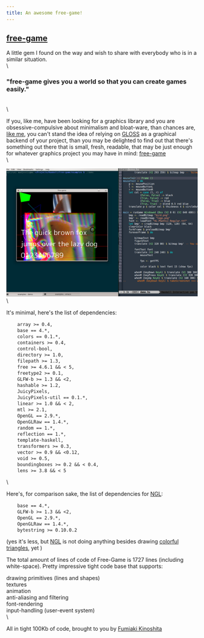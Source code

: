 ```yaml
---
title: An awesome free-game!
---
```



## [free-game](https://github.com/fumieval/free-game)
A little gem I found on the way and wish to share with everybody who is in a similar situation.
\
\


### "free-game gives you a world so that you can create games easily."
\
\

If you, like me, have been looking for a graphics library and you are 
obsessive-compulsive about minimalism and bloat-ware, than chances are,
[like me](/posts/2013-12-30-post-post-modern-opengl-in-haskell-1.html), you
can't stand the idea of relying on [GLOSS](http://gloss.ouroborus.net/) as
a graphical backend of your project, than you may be delighted to find out
that there's something out there that is small, fresh, readable,
that may be just enough for whatever graphics project you may have in mind: [free-game](https://github.com/fumieval/free-game)
\
\

![](../images/free_game_demo.png)
\
\

It's minimal, here's the list of dependencies:

```
    array >= 0.4,
    base == 4.*,
    colors == 0.1.*,
    containers >= 0.4,
    control-bool,
    directory >= 1.0,
    filepath >= 1.3,
    free >= 4.6.1 && < 5,
    freetype2 >= 0.1,
    GLFW-b >= 1.3 && <2,
    hashable >= 1.2,
    JuicyPixels,
    JuicyPixels-util == 0.1.*,
    linear >= 1.0 && < 2,
    mtl >= 2.1,
    OpenGL == 2.9.*,
    OpenGLRaw == 1.4.*,
    random == 1.*,
    reflection == 1.*,
    template-haskell,
    transformers >= 0.3,
    vector >= 0.9 && <0.12,
    void >= 0.5,
    boundingboxes >= 0.2 && < 0.4,
    lens >= 3.8 && < 5
```
\


Here's, for comparison sake, the list of dependencies for [NGL](https://github.com/madjestic/NGL):

```
	base == 4.*,
	GLFW-b >= 1.3 && <2,	
	OpenGL == 2.9.*,
	OpenGLRaw == 1.4.*,
	bytestring >= 0.10.0.2
```
(yes it's less, but [NGL](https://github.com/madjestic/NGL) is not doing anything besides drawing [colorful triangles](https://github.com/madjestic/Haskell-OpenGL-Tutorial/tree/master/tutorial06), yet )

The total amount of lines of code of Free-Game is 1727 lines (including white-space).
Pretty impressive tight code base that supports:

drawing primitives (lines and shapes)\
textures\
animation\
anti-aliasing and filtering\
font-rendering\
input-handling (user-event system)\
\

All in tight 100Kb of code, brought to you by [Fumiaki Kinoshita](https://github.com/fumieval)